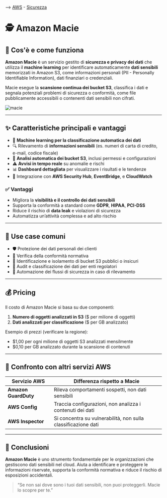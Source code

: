 --> [AWS](/00-Intro/AWS.md)  -  [Sicurezza](/09-Sicurezza-Compliance-Governance/Sicurezza-Compliance-Governance.md)
# 🕵️ Amazon Macie

## 📘 Cos'è e come funziona

**Amazon Macie** è un servizio gestito di **sicurezza e privacy dei dati** che utilizza il **machine learning** per identificare automaticamente **dati sensibili** memorizzati in Amazon S3, come informazioni personali (PII - Personally Identifiable Information), dati finanziari o credenziali.

Macie esegue la **scansione continua dei bucket S3**, classifica i dati e segnala potenziali problemi di sicurezza o conformità, come file pubblicamente accessibili o contenenti dati sensibili non cifrati.

![macie](img/macie.png)

---

## ✨ Caratteristiche principali e vantaggi

- 🧠 **Machine learning per la classificazione automatica dei dati**
- 🔍 Rilevamento di **informazioni sensibili** (es. numeri di carta di credito, e-mail, codice fiscale)
- 📁 **Analisi automatica dei bucket S3**, inclusi permessi e configurazioni
- ⚠️ **Avvisi in tempo reale** su anomalie e rischi
- 📊 **Dashboard dettagliata** per visualizzare i risultati e le tendenze
- 🔄 Integrazione con **AWS Security Hub**, **EventBridge**, e **CloudWatch**

### ✅ Vantaggi

- Migliora la **visibilità e il controllo dei dati sensibili**
- Supporta la conformità a standard come **GDPR**, **HIPAA**, **PCI-DSS**
- Riduce il rischio di **data leak** e violazioni di sicurezza
- Automatizza un’attività complessa e ad alto rischio

---

## 🚀 Use case comuni

- 🛡️ Protezione dei dati personali dei clienti
- 🔐 Verifica della conformità normativa
- 📂 Identificazione e isolamento di bucket S3 pubblici o insicuri
- 🧾 Audit e classificazione dei dati per enti regolatori
- 🔄 Automazione dei flussi di sicurezza in caso di rilevamento

---

## 💰 Pricing

Il costo di Amazon Macie si basa su due componenti:

1. **Numero di oggetti analizzati in S3** ($ per milione di oggetti)
2. **Dati analizzati per classificazione** ($ per GB analizzato)

Esempio di prezzi (verificare la regione):
- $1,00 per ogni milione di oggetti S3 analizzati mensilmente
- $0,10 per GB analizzato durante la scansione di contenuti


---

## 🔄 Confronto con altri servizi AWS

| Servizio AWS        | Differenza rispetto a Macie                                  |
|---------------------|--------------------------------------------------------------|
| **Amazon GuardDuty**| Rileva comportamenti sospetti, non dati sensibili           |
| **AWS Config**      | Traccia configurazioni, non analizza i contenuti dei dati    |
| **AWS Inspector**   | Si concentra su vulnerabilità, non sulla classificazione dati|

---

## 📌 Conclusioni

**Amazon Macie** è uno strumento fondamentale per le organizzazioni che gestiscono dati sensibili nel cloud. Aiuta a identificare e proteggere le informazioni riservate, supporta la conformità normativa e riduce il rischio di esposizioni accidentali.

> “Se non sai dove sono i tuoi dati sensibili, non puoi proteggerli. Macie lo scopre per te.”

